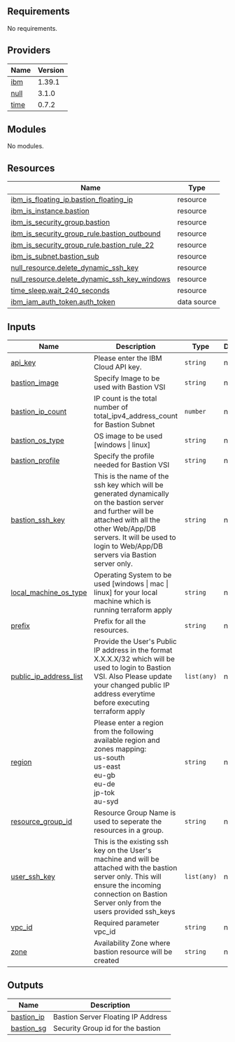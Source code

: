 ## Requirements

No requirements.

## Providers

| Name | Version |
|------|---------|
| <a name="provider_ibm"></a> [ibm](#provider\_ibm) | 1.39.1 |
| <a name="provider_null"></a> [null](#provider\_null) | 3.1.0 |
| <a name="provider_time"></a> [time](#provider\_time) | 0.7.2 |

## Modules

No modules.

## Resources

| Name | Type |
|------|------|
| [ibm_is_floating_ip.bastion_floating_ip](https://registry.terraform.io/providers/IBM-Cloud/ibm/latest/docs/resources/is_floating_ip) | resource |
| [ibm_is_instance.bastion](https://registry.terraform.io/providers/IBM-Cloud/ibm/latest/docs/resources/is_instance) | resource |
| [ibm_is_security_group.bastion](https://registry.terraform.io/providers/IBM-Cloud/ibm/latest/docs/resources/is_security_group) | resource |
| [ibm_is_security_group_rule.bastion_outbound](https://registry.terraform.io/providers/IBM-Cloud/ibm/latest/docs/resources/is_security_group_rule) | resource |
| [ibm_is_security_group_rule.bastion_rule_22](https://registry.terraform.io/providers/IBM-Cloud/ibm/latest/docs/resources/is_security_group_rule) | resource |
| [ibm_is_subnet.bastion_sub](https://registry.terraform.io/providers/IBM-Cloud/ibm/latest/docs/resources/is_subnet) | resource |
| [null_resource.delete_dynamic_ssh_key](https://registry.terraform.io/providers/hashicorp/null/latest/docs/resources/resource) | resource |
| [null_resource.delete_dynamic_ssh_key_windows](https://registry.terraform.io/providers/hashicorp/null/latest/docs/resources/resource) | resource |
| [time_sleep.wait_240_seconds](https://registry.terraform.io/providers/hashicorp/time/latest/docs/resources/sleep) | resource |
| [ibm_iam_auth_token.auth_token](https://registry.terraform.io/providers/IBM-Cloud/ibm/latest/docs/data-sources/iam_auth_token) | data source |

## Inputs

| Name | Description | Type | Default | Required |
|------|-------------|------|---------|:--------:|
| <a name="input_api_key"></a> [api\_key](#input\_api\_key) | Please enter the IBM Cloud API key. | `string` | n/a | yes |
| <a name="input_bastion_image"></a> [bastion\_image](#input\_bastion\_image) | Specify Image to be used with Bastion VSI | `string` | n/a | yes |
| <a name="input_bastion_ip_count"></a> [bastion\_ip\_count](#input\_bastion\_ip\_count) | IP count is the total number of total\_ipv4\_address\_count for Bastion Subnet | `number` | n/a | yes |
| <a name="input_bastion_os_type"></a> [bastion\_os\_type](#input\_bastion\_os\_type) | OS image to be used [windows \| linux] | `string` | n/a | yes |
| <a name="input_bastion_profile"></a> [bastion\_profile](#input\_bastion\_profile) | Specify the profile needed for Bastion VSI | `string` | n/a | yes |
| <a name="input_bastion_ssh_key"></a> [bastion\_ssh\_key](#input\_bastion\_ssh\_key) | This is the name of the ssh key which will be generated dynamically on the bastion server and further will be attached with all the other Web/App/DB servers. It will be used to login to Web/App/DB servers via Bastion server only. | `string` | n/a | yes |
| <a name="input_local_machine_os_type"></a> [local\_machine\_os\_type](#input\_local\_machine\_os\_type) | Operating System to be used [windows \| mac \| linux] for your local machine which is running terraform apply | `string` | n/a | yes |
| <a name="input_prefix"></a> [prefix](#input\_prefix) | Prefix for all the resources. | `string` | n/a | yes |
| <a name="input_public_ip_address_list"></a> [public\_ip\_address\_list](#input\_public\_ip\_address\_list) | Provide the User's Public IP address in the format X.X.X.X/32 which will be used to login to Bastion VSI. Also Please update your changed public IP address everytime before executing terraform apply | `list(any)` | n/a | yes |
| <a name="input_region"></a> [region](#input\_region) | Please enter a region from the following available region and zones mapping: <br>us-south<br>us-east<br>eu-gb<br>eu-de<br>jp-tok<br>au-syd | `string` | n/a | yes |
| <a name="input_resource_group_id"></a> [resource\_group\_id](#input\_resource\_group\_id) | Resource Group Name is used to seperate the resources in a group. | `string` | n/a | yes |
| <a name="input_user_ssh_key"></a> [user\_ssh\_key](#input\_user\_ssh\_key) | This is the existing ssh key on the User's machine and will be attached with the bastion server only. This will ensure the incoming connection on Bastion Server only from the users provided ssh\_keys | `list(any)` | n/a | yes |
| <a name="input_vpc_id"></a> [vpc\_id](#input\_vpc\_id) | Required parameter vpc\_id | `string` | n/a | yes |
| <a name="input_zone"></a> [zone](#input\_zone) | Availability Zone where bastion resource will be created | `string` | n/a | yes |

## Outputs

| Name | Description |
|------|-------------|
| <a name="output_bastion_ip"></a> [bastion\_ip](#output\_bastion\_ip) | Bastion Server Floating IP Address |
| <a name="output_bastion_sg"></a> [bastion\_sg](#output\_bastion\_sg) | Security Group id for the bastion |
